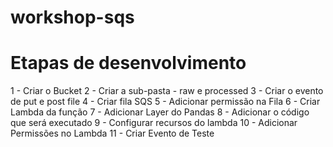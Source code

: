 # workshop-sqs
# Etapas de desenvolvimento 


1 - Criar o Bucket 
2 - Criar a sub-pasta - raw e processed
3 - Criar o evento de put e post file
4 - Criar fila SQS
5 - Adicionar permissão na Fila
6 - Criar Lambda da função
7 - Adicionar Layer do Pandas
8 - Adicionar o código que será executado
9 - Configurar recursos do lambda
10 - Adicionar Permissões no Lambda
11 - Criar Evento de Teste


